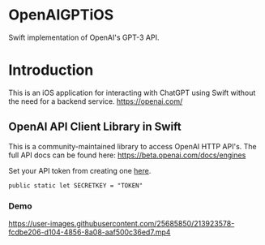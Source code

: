 # OpenAIGPTiOS
Swift implementation of OpenAI's GPT-3 API.

# Introduction

This is an iOS application for interacting with ChatGPT using Swift without the need for a backend service.
https://openai.com/

## OpenAI API Client Library in Swift

This is a community-maintained library to access OpenAI HTTP API's. The full API docs can be found here:
https://beta.openai.com/docs/engines

Set your API token from creating one [here](https://beta.openai.com/account/api-keys).

`public static let SECRETKEY = "TOKEN"`


### Demo

https://user-images.githubusercontent.com/25685850/213923578-fcdbe206-d104-4856-8a08-aaf500c36ed7.mp4
